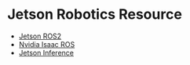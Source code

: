 # Jetson Robotics Resource

* [Jetson ROS2](https://nvidia-ai-iot.github.io/ros2_jetson/)
* [Nvidia Isaac ROS](https://github.com/NVIDIA-ISAAC-ROS)
* [Jetson Inference](https://github.com/dusty-nv/jetson-inference/tree/master)